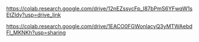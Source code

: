 https://colab.research.google.com/drive/12nEZssycFp_I87bPmS6YFwqW1sEtZIdy?usp=drive_link

https://colab.research.google.com/drive/1EACO0FGWonlacyQ3yMTWAebdFl_MKNKh?usp=sharing
